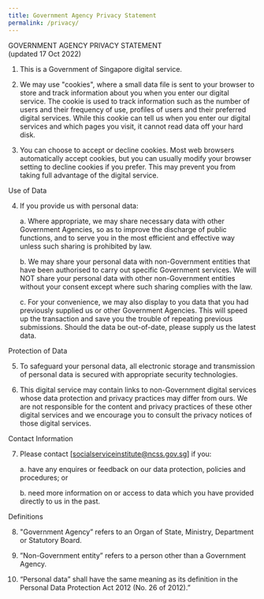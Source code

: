 ```yaml
---
title: Government Agency Privacy Statement
permalink: /privacy/
---
```

GOVERNMENT AGENCY PRIVACY STATEMENT
<br>(updated 17 Oct 2022)

1. This is a Government of Singapore digital service. 
 
2. We may use "cookies", where a small data file is sent to your browser to store and track information about you when you enter our digital service. The cookie is used to track information such as the number of users and their frequency of use, profiles of users and their preferred digital services. While this cookie can tell us when you enter our digital services and which pages you visit, it cannot read data off your hard disk.  

3. You can choose to accept or decline cookies. Most web browsers automatically accept cookies, but you can usually modify your browser setting to decline cookies if you prefer. This may prevent you from taking full advantage of the digital service.  

Use of Data

4. If you provide us with personal data:

   a. Where appropriate, we may share necessary data with other Government Agencies, so as to improve the discharge of public functions, and to serve you in the most efficient and effective way unless such sharing is prohibited by law.

   b. We may share your personal data with non-Government entities that have been authorised to carry out specific Government services. We will NOT share your personal data with other non-Government entities without your consent except where such sharing complies with the law.

   c. For your convenience, we may also display to you data that you had previously supplied us or other Government Agencies. This will speed up the transaction and save you the trouble of repeating previous submissions. Should the data be out-of-date, please supply us the latest data.

Protection of Data

5. To safeguard your personal data, all electronic storage and transmission of personal data is secured with appropriate security technologies.  

6. This digital service may contain links to non-Government digital services whose data protection and privacy practices may differ from ours.  We are not responsible for the content and privacy practices of these other digital services and we encourage you to consult the privacy notices of those digital services.  

Contact Information

7. Please contact [socialserviceinstitute@ncss.gov.sg] if you:

   a. have any enquires or feedback on our data protection, policies and procedures; or

   b. need more information on or access to data which you have provided directly to us in the past.

Definitions

8. "Government Agency” refers to an Organ of State, Ministry, Department or Statutory Board.

9. ”Non-Government entity” refers to a person other than a Government Agency.

10. “Personal data” shall have the same meaning as its definition in the Personal Data Protection Act 2012 (No. 26 of 2012).”  
